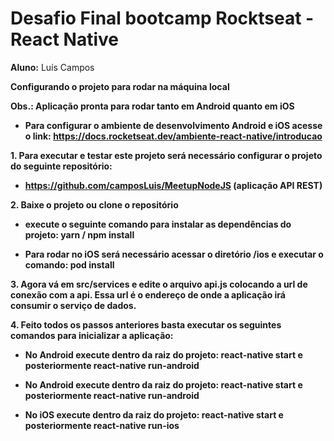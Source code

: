 # Desafio Final bootcamp Rocktseat - React Native

<b>Aluno:</b> Luís Campos

<b>Configurando o projeto para rodar na máquina local</b>

<b>Obs.: Aplicação pronta para rodar tanto em <b>Android</b> quanto em <b>iOS</b>

- Para configurar o ambiente de desenvolvimento Android e iOS acesse o link: https://docs.rocketseat.dev/ambiente-react-native/introducao

<b>1.</b> Para executar e testar este projeto será necessário configurar o projeto do seguinte repositório:

- https://github.com/camposLuis/MeetupNodeJS (aplicação API REST)

<b>2.</b> Baixe o projeto ou clone o repositório

- execute o seguinte comando para instalar as dependências do projeto:
  <b>yarn / npm install</b>

- Para rodar no <b>iOS</b> será necessário acessar o diretório <b>/ios</b> e executar o comando: <b>pod install</b>

<b>3.</b> Agora vá em <b>src/services</b> e edite o arquivo <b>api.js</b> colocando a url de conexão com a api. Essa url é o endereço de onde a aplicação irá consumir o serviço de dados.

<b>4.</b> Feito todos os passos anteriores basta executar os seguintes comandos para inicializar a aplicação:

- No <b>Android</b> execute dentro da raiz do projeto: <b>react-native start</b> e posteriormente <b>react-native run-android</b>

- No <b>Android</b> execute dentro da raiz do projeto: <b>react-native start</b> e posteriormente <b>react-native run-android</b>

- No <b>iOS</b> execute dentro da raiz do projeto: <b>react-native start</b> e posteriormente <b>react-native run-ios</b>
